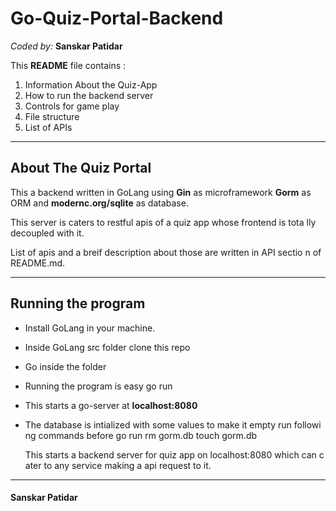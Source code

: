 # Go-Quiz-Portal-Backend

*Coded by:*
**Sanskar Patidar**

This **README** file contains :
 1. Information About the Quiz-App
 2. How to run the backend server
 3. Controls for game play
 4. File structure
 5. List of APIs

----------


About The Quiz Portal
-------------

This a backend written in GoLang using **Gin** as microframework **Gorm** 
as ORM and **modernc.org/sqlite** as database.

This server is caters to restful apis of a quiz app whose frontend is tota
lly decoupled with it.

List of apis and a breif description about those are written in API sectio
n of README.md.


----------

## Running the program

- Install GoLang in your machine.
- Inside GoLang src folder clone this repo
- Go inside the folder
- Running the program is easy
         go run
- This starts a go-server at **localhost:8080**
- The database is intialized with some values to make it empty run followi
ng commands before go run
         rm gorm.db
         touch gorm.db

   This starts a backend server for quiz app on localhost:8080 which can c
ater to any service making a api request to it.
_______________

#### Sanskar Patidar
